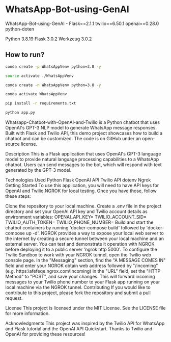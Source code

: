 # WhatsApp-Bot-using-GenAI
WhatsApp-Bot-using-GenAI - Flask==2.1.1 twilio==6.50.1 openai==0.28.0 python-doten

Python 3.8.19
Flask 3.0.2
Werkzeug 3.0.2

## How to run?

```bash
conda create -p WhatsAppVenv python=3.8 -y

source activate ./WhatsAppVenv
```

```bash
conda create -n WhatsAppVenv python=3.8 -y
```

```bash
conda activate WhatsAppVenv
```

```bash
pip install -r requirements.txt
```

```bash
python app.py
```



Whatsapp-Chatbot-with-OpenAI-and-Twilio is a Python chatbot that uses OpenAI's GPT-3 NLP model to generate WhatsApp message responses. Built with Flask and Twilio API, this demo project showcases how to build a chatbot and can be customized. The code is on GitHub under an open-source license.

Description
This is a Flask application that uses OpenAI's GPT-3 language model to provide natural language processing capabilities to a WhatsApp chatbot. Users can send messages to the bot, which will respond with text generated by the GPT-3 model.

Technologies Used
Python
Flask
OpenAI API
Twilio API
dotenv
Ngrok
Getting Started
To use this application, you will need to have API keys for OpenAI and Twilio.NGROK for local testing. Once you have those, follow these steps:

Clone the repository to your local machine.
Create a .env file in the project directory and set your OpenAI API key and Twilio account details as environment variables:
OPENAI_API_KEY=<your OpenAI API key>
TWILIO_ACCOUNT_SID=<your Twilio account SID>
TWILIO_AUTH_TOKEN=<your Twilio auth token>
TWILIO_PHONE_NUMBER=<your Twilio phone number>
Build and start the chatbot containers by running 'docker-compose build' followed by 'docker-compose up -d'.
NGROK provides a way to expose your local web server to the internet by creating a secure tunnel between your local machine and an external server. You can test and demonstrate it operation with NGROK before deploying it to a public server 'ngrok http 5000'.
To configure the Twilio Sandbox to work with your NGROK tunnel, open the Twilio web console page. In the "Messaging" section, find the "A MESSAGE COMES IN" field and enter your NGROK obtain web address followed by "/incoming" (e.g. https:\afefeqe.ngrox.com\incoming) in the "URL" field, set the "HTTP Method" to "POST", and save your changes. This will forward incoming messages to your Twilio phone number to your Flask app running on your local machine via the NGROK tunnel.
Contributing
If you would like to contribute to this project, please fork the repository and submit a pull request.

License
This project is licensed under the MIT License. See the LICENSE file for more information.

Acknowledgments
This project was inspired by the Twilio API for WhatsApp and Flask tutorial and the OpenAI API Quickstart. Thanks to Twilio and OpenAI for providing these resources!